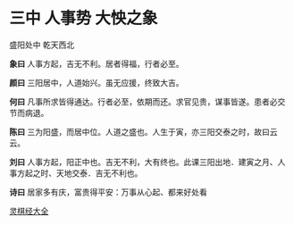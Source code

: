 # 三中 人事势 大怏之象

盛阳处中 乾天西北

**象曰** 人事方起，吉无不利。居者得福，行者必至。

**颜曰** 三阳居中，人道始兴。虽无应援，终致大吉。

**何曰** 凡事所求皆得通达。行者必至，依期而还。求官见贵，谋事皆遂。患者必交节而病退。

**陈曰** 三为阳盛，而居中位。人道之盛也。人生于寅，亦三阳交泰之时，故曰云云。

**刘曰** 人事方起，阳正中也。吉无不利，大有终也。此课三阳出地．建寅之月、人事方起之时、天地交泰．吉无不利也。

**诗曰** 居家多有庆，富贵得平安：万事从心起、都来好处看

[灵棋经大全](README.md)
